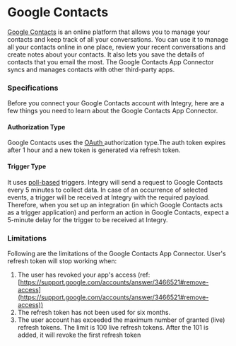 # Google Contacts

[Google Contacts](https://contacts.google.com/) is an online platform that allows you to manage your contacts and keep track of all your conversations. You can use it to manage all your contacts online in one place, review your recent conversations and create notes about your contacts. It also lets you save the details of contacts that you email the most. The Google Contacts App Connector syncs and manages contacts with other third-party apps.&#x20;

### Specifications  <a href="#specifications-0-0" id="specifications-0-0"></a>

Before you connect your Google Contacts account with Integry, here are a few things you need to learn about the Google Contacts App Connector.&#x20;

#### Authorization Type  <a href="#authorization-type-0-1" id="authorization-type-0-1"></a>

Google Contacts uses the [OAuth ](https://support.integry.io/hc/en-us/articles/11112617800985-Authentication-Types-Supported-in-Integry)authorization type.The auth token expires after 1 hour and a new token is generated via refresh token.&#x20;

#### Trigger Type <a href="#trigger-type-0-2" id="trigger-type-0-2"></a>

It uses [poll-based](https://www.testpreptraining.com/tutorial/describe-polling-triggers-and-their-usage/) triggers. Integry will send a request to Google Contacts every 5 minutes to collect data. In case of an occurrence of selected events, a trigger will be received at Integry with the required payload. Therefore, when you set up an integration (in which Google Contacts acts as a trigger application) and perform an action in Google Contacts, expect a 5-minute delay for the trigger to be received at Integry.&#x20;

### Limitations <a href="#limitations-0-3" id="limitations-0-3"></a>

Following are the limitations of the Google Contacts App Connector. User's refresh token will stop working when:

1. The user has revoked your app's access (ref:[https://support.google.com/accounts/answer/3466521#remove-access](https://support.google.com/accounts/answer/3466521#remove-access))
2. The refresh token has not been used for six months.
3. The user account has exceeded the maximum number of granted (live) refresh tokens. The limit is 100 live refresh tokens. After the 101 is added, it will revoke the first refresh token
